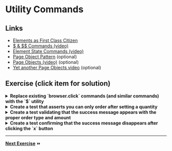 # Utility Commands

## Links

- [Elements as First Class Citizen](http://webdriver.io/api.html#Element-as-first-class-citizen)
- [$ & $$ Commands (video)](https://www.youtube.com/watch?v=k6FFwurWhf0&t=2m25s)
- [Element State Commands (video)](https://www.youtube.com/watch?v=wKfBWz0QyHI)
- [Page Object Pattern](http://webdriver.io/guide/testrunner/pageobjects.html)  (optional)
- [Page Objects (video)](https://www.youtube.com/watch?v=dxXBykTF5HY) (optional)
- [Yet another Page Objects video](https://www.youtube.com/watch?v=4_ZIaWhQ6Uk) (optional)

## Exercise (click item for solution)


<details>
  <summary><b>Replace existing `browser.click` commands (and similar commands) with the `$` utility</b></summary>

```js
var shopCTA = $('a=See our Vast Robot Selection');
shopCTA.click();
```

```js
it('should allow you to purchase a robot', function () {\
    $('#qty').setValue(5);

    var cartBtn = $('#buyNowButton');

    cartBtn.click();

    var buttonText = cartBtn.getText();
    expect(buttonText).to.equal('Purchasing...');
})
```
</details>

<details>
  <summary><b>Create a test that asserts you can only order after setting a quantity</b></summary>

```js
  it('should only let you buy after setting a quantity', function () {
    var cartBtn = $('#buyNowButton');
    var cartQty = $('#qty');

    expect(cartBtn.isEnabled()).to.be.false;

    // Add qty
    cartQty.setValue(5);

    expect(cartBtn.isEnabled()).to.be.true;
  });
```
</details>

<details>
  <summary><b>Create a test validating that the success message appears with the proper order type and amount</b></summary>

```js 
it('should show a success message with correct order', function () {
    var cartQty = $('#qty');
    var cartBtn = $('#buyNowButton');

    cartQty.setValue(5);

    cartBtn.click();

    var confirmationMsg = $('.callout*=Thank you human');

    confirmationMsg.waitForExist();

    // verify it has proper qty and type
    var confirmationText = browser.getText('.callout*=Thank you human');
    expect(confirmationText).to.contain("5 T-800 Model 101");
})
```
</details>

<details>
  <summary><b>Create a test confirming that the success message disappears after clicking the `x` button</b></summary>


```js 
it('should hide thank you message after clicking close button', function () {
    var cartQty = $('#qty');
    var cartBtn = $('#buyNowButton');

    cartQty.setValue(5);

    cartBtn.click();

    var confirmationMsg = $('.callout*=Thank you human');

    confirmationMsg.waitForExist();

    // Click close button
    $(".close-button").click();

    // use "reverse" flag to wait for it to disappear
    confirmationMsg.waitForVisible(null, true);

    expect(confirmationMsg.isVisible()).to.be.false;
})
```
</details>


---

**[Next Exercise](./5-debug.md)** :fast_forward:

